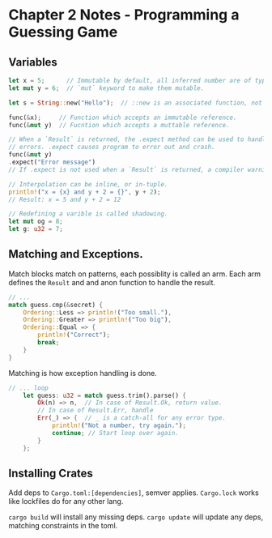 # Chapter 2 Notes - Programming a Guessing Game

## Variables

```rust
let x = 5;      // Immutable by default, all inferred number are of type i32.
let mut y = 6;  // `mut` keyword to make them mutable.

let s = String::new("Hello");  // ::new is an associated function, not a method.

func(&x);     // Function which accepts an immutable reference.
func(&mut y)  // Fucntion which accepts a muttable reference.

// When a `Result` is returned, the .expect method can be used to handle
// errors. .expect causes program to error out and crash.
func(&mut y)
.expect("Error message")
// If .expect is not used when a `Result` is returned, a compiler warning is given.

// Interpolation can be inline, or in-tuple.
println!("x = {x} and y + 2 = {}", y + 2);
// Result: x = 5 and y + 2 = 12

// Redefining a varible is called shadowing.
let mut og = 8;
let g: u32 = 7;
```

## Matching and Exceptions.

Match blocks match on patterns, each possiblity is called an arm. Each arm defines the `Result` and and anon function to handle the result.

```rust
// ...
match guess.cmp(&secret) {
    Ordering::Less => println!("Too small."),
    Ordering::Greater => println!("Too big"),
    Ordering::Equal => {
        println!("Correct");
        break;
    }
}
```

Matching is how exception handling is done.

```rust
// ... loop
    let guess: u32 = match guess.trim().parse() {
        Ok(n) => n,  // In case of Result.Ok, return value.
        // In case of Result.Err, handle
        Err(_) => {  // _ is a catch-all for any error type.
            println!("Not a number, try again.");
            continue; // Start loop over again.
        }
    };
```


## Installing Crates

Add deps to `Cargo.toml:[dependencies]`, semver applies.
`Cargo.lock` works like lockfiles do for any other lang.

`cargo build` will install any missing deps.
`cargo update` will update any deps, matching constraints in the toml.
